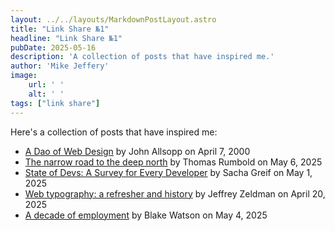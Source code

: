 ```yaml
---
layout: ../../layouts/MarkdownPostLayout.astro
title: "Link Share №1"
headline: "Link Share №1"
pubDate: 2025-05-16
description: 'A collection of posts that have inspired me.'
author: 'Mike Jeffery'
image:
    url: ' '
    alt: ' '
tags: ["link share"]
---
```

Here's a collection of posts that have inspired me:
- [A Dao of Web Design](https://alistapart.com/article/dao/) by John Allsopp on April 7, 2000
- [The narrow road to the deep north](https://terminal.ahumanfuture.co/posts/2025-05-06/the-narrow-road-to-the-deep-north/) by Thomas Rumbold on May 6, 2025
- [State of Devs: A Survey for Every Developer](https://css-tricks.com/state-of-devs-a-survey-for-every-developer/) by Sacha Greif on May 1, 2025
- [Web typography: a refresher and history](https://zeldman.com/2025/04/20/web-typography-a-refresher-and-history/) by Jeffrey Zeldman on April 20, 2025
- [A decade of employment](https://blakewatson.com/journal/a-decade-of-employment/) by Blake Watson on May 4, 2025